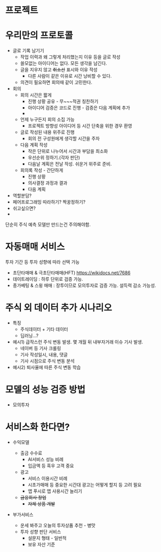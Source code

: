 # 프로젝트

# 우리만의 프로토콜

- 글로 기록 남기기
    - 작업 이력과 왜 그렇게 처리했는지 이유 등을 글로 작성
    - 쓸모없는 아이디어는 없다. 모든 생각을 남긴다.
    - 글을 지우지 않고 ~~취소선~~ 표시와 이유 작성
        - 다른 사람이 같은 이유로 시간 낭비할 수 있다.
    - 의견이 필요하면 회의때 같이 고민한다.
- 회의
    - 회의 시간은 짧게
        - 진행 상황 공유 - 무~~~적권 칭찬하기
        - 아이디어 검증은 코드로 진행 - 검증은 다음 계획에 추가
        - 
    - 언제 누구든지 회의 소집 가능
        - 프로젝트 방향성 아이디어 등 시간 단축을 위한 경우 환영
    - 글로 작성된 내용 위주로 진행
        - 회의 전 구성원에게 생각할 시간을 주자
    - 다음 계획 작성
        - 작은 단위로 나누어서 시간과 부담을 최소화
        - 우선순위 정하기.(각자 판단)
        - 다음날 계획은 전날 작성. 쉬운거 위주로 준비.
    - 회의록 작성 - 간단하게
        - 진행 상황
        - 의사결정 과정과 결과
        - 다음 계획
- 역할분담?
- 페어프로그래밍 따라하기? 짝꿍정하기?
- 쉬고싶으면?
- 

단순히 주식 예측 모델만 만드는건 주의해야함.

# 자동매매 서비스

투자 기간 등 투자 성향에 따라 선택 가능

- 초단타매매 & 극초단타매매(HFT)
https://wikidocs.net/7686
- 데이트레이딩 : 하루 단위로 검증 가능.
- 종가베팅 & 스윙 매매 : 장투이므로 모의투자로 검증 가능. 설득력 감소 가능성.

# 주식 외 데이터 추가 시나리오

- 특징
    - 주식데이터 + 기타 데이터
    - 딥러닝…?
- 예시1) 급작스런 주식 변동 발생. 몇 개월 뒤 내부자거래 이슈 기사 발생.
    - 네이버 등 기사 크롤링
    - 기사 작성일시, 내용, 댓글
    - 기사 시점으로 주식 변동 분석
- 예시2) 퇴사율에 따른 주식 변동 학습

# 모델의 성능 검증 방법

- 모의투자

# 서비스화 한다면?

- 수익모델
    - 출금 수수료
        - AI서비스 성능 비례
        - 입금액 등 흑우 고객 중요
    - 광고
        - 서비스 이용시간 비례
        - 시초가매매 등 중요한 시간대 광고는 어떻게 할지 등 고려 필요
        - 앱 푸시로 앱 사용시간 늘리기
    - ~~금융회사 창업~~
        - ~~자체 상품 개발~~

- 부가서비스
    - 운세 봐주고 오늘의 투자상품 추천 - 병맛
    - 투자 성향 판단 서비스
        - 설문지 형태 - 일반적
        - 보유 자산 기준